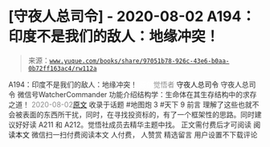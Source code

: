 # [守夜人总司令] - 2020-08-02 A194：印度不是我们的敌人：地缘冲突！

> 来源：[`www.yuque.com/books/share/97051b78-926c-43e6-b0aa-0b72ff163ac4/rw112a`](https://www.yuque.com/books/share/97051b78-926c-43e6-b0aa-0b72ff163ac4/rw112a)

<ne-p id="520f42f3293818f927861ebbd5b15da4_p_0" data-lake-id="520f42f3293818f927861ebbd5b15da4_p_0"><ne-text id="u2e8d337b" style="color: rgb(51, 51, 51);">A194：印度不是我们的敌人：地缘冲突！</ne-text></ne-p> <ne-p id="7503e69c503ed94c5a7cac6a79615f5c" data-lake-id="7503e69c503ed94c5a7cac6a79615f5c"><ne-text id="u04679002" ne-fontsize="12" style="color: rgb(255, 255, 255);">原创</ne-text><ne-text id="ude31687e" style="color: rgb(140, 140, 140);">觉悟者</ne-text> <ne-text id="ua7bd5748" ne-fontsize="14">守夜人总司令</ne-text></ne-p> <ne-p id="4ca7c89f8a7f5701df94d6d9632430f6" data-lake-id="4ca7c89f8a7f5701df94d6d9632430f6"><ne-text id="uc61d23b6" ne-fontsize="14" ne-bold="true" style="color: rgb(51, 51, 51);">守夜人总司令</ne-text></ne-p> <ne-p id="a681164d1a90325637223bdad77c4dd3" data-lake-id="a681164d1a90325637223bdad77c4dd3"><ne-text id="u20208754" ne-fontsize="14" style="color: rgb(51, 51, 51);">微信号</ne-text><ne-text id="uc006bb14" ne-fontsize="14" style="color: rgb(51, 51, 51);">WatcherCommander</ne-text></ne-p> <ne-p id="1f0565942c946062f0b54705850008a7" data-lake-id="1f0565942c946062f0b54705850008a7"><ne-text id="ua9d73ac4" ne-fontsize="14" style="color: rgb(51, 51, 51);">功能介绍</ne-text><ne-text id="u462ec257" ne-fontsize="14" style="color: rgb(51, 51, 51);">结构学：生命体在其生存结构中的求存之道！</ne-text></ne-p> <ne-p id="d0cc049eb7c5dfcb5a8becb61038be05" data-lake-id="d0cc049eb7c5dfcb5a8becb61038be05"><ne-text id="ud77e6a75" style="color: rgb(140, 140, 140);">2020-08-02</ne-text>[<ne-text id="u01a26c64" ne-fontsize="14">原文</ne-text>](https://mp.weixin.qq.com/s?__biz=MzAxNDk1NjI2Mw==&mid=2247485485&idx=1&sn=81eb8afec228bc38ad5c3310d6a56c1b&chksm=9b8a2ba5acfda2b393933be253e280de64b68f773075b1388ddc679f2285585f128a92fbbb37&scene=27#wechat_redirect&cpage=164)</ne-p> <ne-p id="fc769d420948703e2132ba1e1a834b2c" data-lake-id="fc769d420948703e2132ba1e1a834b2c"><ne-text id="ubbace82d" style="color: rgb(51, 51, 51);">收录于话题</ne-text></ne-p> <ne-p id="f495953b2f2046eb58bcafa583eb8f6a" data-lake-id="f495953b2f2046eb58bcafa583eb8f6a"><ne-text id="u25770a5f" style="color: rgb(51, 51, 51);">#地图炮 3</ne-text></ne-p> <ne-p id="13b14ff0e528a431d14c424573770248" data-lake-id="13b14ff0e528a431d14c424573770248"><ne-text id="uba136ae6" style="color: rgb(51, 51, 51);">#天下 9</ne-text></ne-p> <ne-p id="266a693bef8abacc4988a97c286bdeaf" data-lake-id="266a693bef8abacc4988a97c286bdeaf"><ne-text id="uae2b4e9c" style="color: rgb(51, 51, 51);">前言</ne-text></ne-p> <ne-p id="ccfc29e20068c0fb7e7a374be89baeaa" data-lake-id="ccfc29e20068c0fb7e7a374be89baeaa"><ne-text id="ubd103912" style="color: rgb(51, 51, 51);">理解了这些也就不会被表面的东西所干扰，同时，在寻找投资标的，有了一个框架性的思路。同时建议好好读 A211 和 A212。觉悟社成员去精华主题中找。</ne-text></ne-p> <ne-p id="5d3f8ddaa29d32d736d94ae4897386dc" data-lake-id="5d3f8ddaa29d32d736d94ae4897386dc" ne-alignment="center"><ne-text id="u048a430f" style="color: rgb(51, 51, 51);">正文需付费后才可阅读</ne-text></ne-p> <ne-p id="9941a6e9a46955233083a278e5c2db8f" data-lake-id="9941a6e9a46955233083a278e5c2db8f" ne-alignment="center"><ne-text id="u9c0ea1e5">阅读本文</ne-text></ne-p> <ne-p id="60cd0f12561f6da29452040da26d0e95" data-lake-id="60cd0f12561f6da29452040da26d0e95" ne-alignment="center"><ne-text id="u7d7db34a" style="color: rgb(51, 51, 51);">微信扫一扫付费阅读本文</ne-text></ne-p> <ne-p id="b351fa276f77261000361ce7a55daacf" data-lake-id="b351fa276f77261000361ce7a55daacf" ne-alignment="center"><ne-text id="u7106aad0" style="color: rgb(51, 51, 51);">人付费</ne-text><ne-text id="u33396a32" ne-fontsize="13" style="color: rgb(51, 51, 51);">， 人赞赏</ne-text></ne-p> <ne-h3 id="0maCc" data-lake-id="0maCc"><ne-heading-ext><ne-heading-anchor></ne-heading-anchor><ne-heading-fold></ne-heading-fold></ne-heading-ext><ne-heading-content><ne-text id="u5bbb46e9" ne-fontsize="16" style="color: rgb(51, 51, 51);">精选留言</ne-text></ne-heading-content></ne-h3> <ne-p id="1e5e95ddc352d1bf5fe7eed7f7537689" data-lake-id="1e5e95ddc352d1bf5fe7eed7f7537689"><ne-text id="uabad77d1" style="color: rgb(51, 51, 51);">用户设置不下载评论</ne-text></ne-p>